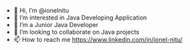 - 👋 Hi, I’m @ionelnitu
- 👀 I’m interested in Java Developing Application
- 🌱 I’m a Junior Java Developer
- 💞️ I’m looking to collaborate on Java projects
- 📫 How to reach me https://www.linkedin.com/in/ionel-nitu/

<!---
ionelnitu/ionelnitu is a ✨ special ✨ repository because its `README.md` (this file) appears on your GitHub profile.
You can click the Preview link to take a look at your changes.
--->

